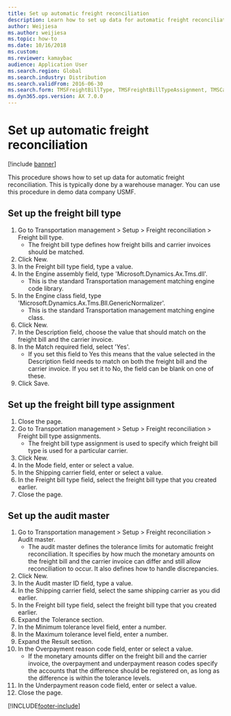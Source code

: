 ```yaml
--- 
title: Set up automatic freight reconciliation
description: Learn how to set up data for automatic freight reconciliation, including a step-by-step process for setting up freight bill types.
author: Weijiesa
ms.author: weijiesa
ms.topic: how-to
ms.date: 10/16/2018
ms.custom:
ms.reviewer: kamaybac  
audience: Application User
ms.search.region: Global
ms.search.industry: Distribution
ms.search.validFrom: 2016-06-30
ms.search.form: TMSFreightBillType, TMSFreightBillTypeAssignment, TMSCarrierCodeLookup, DefaultDashboard, TMSAuditMaster 
ms.dyn365.ops.version: AX 7.0.0 
---
```


# Set up automatic freight reconciliation

[!include [banner](../../includes/banner.md)]

This procedure shows how to set up data for automatic freight reconciliation. This is typically done by a warehouse manager. You can use this procedure in demo data company USMF.


## Set up the freight bill type
1. Go to Transportation management > Setup > Freight reconciliation > Freight bill type.
    * The freight bill type defines how freight bills and carrier invoices  should be matched.  
2. Click New.
3. In the Freight bill type field, type a value.
4. In the Engine assembly field, type 'Microsoft.Dynamics.Ax.Tms.dll'.
    * This is the standard Transportation management matching engine code library.  
5. In the Engine class field, type 'Microsoft.Dynamics.Ax.Tms.Bll.GenericNormalizer'.
    * This is the standard Transportation management matching engine class.  
6. Click New.
7. In the Description field, choose the value that should match on the freight bill and the carrier invoice.  
8. In the Match required field, select 'Yes'.
    * If you set this field to Yes this means that the value selected in the Description field needs to match on both the freight bill and the carrier invoice. If you set it to No, the field can be blank on one of these.  
9. Click Save.

## Set up the freight bill type assignment
1. Close the page.
2. Go to Transportation management > Setup > Freight reconciliation > Freight bill type assignments.
    * The freight bill type assignment is used to specify which freight bill type is used for a particular carrier.   
3. Click New.
4. In the Mode field, enter or select a value.
5. In the Shipping carrier field, enter or select a value.
6. In the Freight bill type field, select the freight bill type that you created earlier.
7. Close the page.

## Set up the audit master
1. Go to Transportation management > Setup > Freight reconciliation > Audit master.
    * The audit master defines the tolerance limits for automatic freight reconciliation. It specifies by how much the monetary amounts on the freight bill and the carrier invoice can differ and still allow reconciliation to occur. It also defines how to handle discrepancies.  
2. Click New.
3. In the Audit master ID field, type a value.
4. In the Shipping carrier  field, select the same shipping carrier as you did earlier.
5. In the Freight bill type field, select the freight bill type that you created earlier.
6. Expand the Tolerance section.
7. In the Minimum tolerance level field, enter a number.
8. In the Maximum tolerance level field, enter a number.
9. Expand the Result section.
10. In the Overpayment reason code field, enter or select a value.
    * If the monetary amounts differ on the freight bill and the carrier invoice, the overpayment and underpayment reason codes specify the accounts that the difference should be registered on, as long as the difference is within the tolerance levels.  
11. In the Underpayment reason code field, enter or select a value.
12. Close the page.



[!INCLUDE[footer-include](../../../includes/footer-banner.md)]